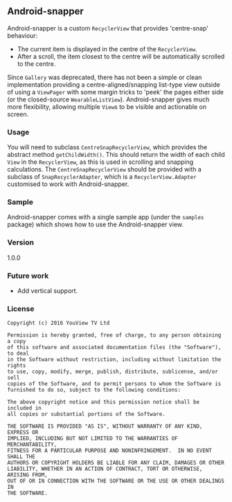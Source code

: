 ## Android-snapper
Android-snapper is a custom `RecyclerView` that provides 'centre-snap' behaviour:
  - The current item is displayed in the centre of the `RecyclerView`.
  - After a scroll, the item closest to the centre will be automatically scrolled to the centre.

Since `Gallery` was deprecated, there has not been a simple or clean implementation providing a centre-aligned/snapping list-type view outside of using a `ViewPager` with some margin tricks to 'peek' the pages either side (or the closed-source `WearableListView`). Android-snapper gives much more flexibility, allowing multiple `View`s to be visible and actionable on screen.

### Usage
You will need to subclass `CentreSnapRecyclerView`, which provides the abstract method `getChildWidth()`. This should return the width of each child `View` in the `RecyclerView`, as this is used in scrolling and snapping calculations. The `CentreSnapRecyclerView` should be provided with a subclass of `SnapRecyclerAdapter`, which is a `RecyclerView.Adapter` customised to work with Android-snapper.

### Sample
Android-snapper comes with a single sample app (under the `samples` package) which shows how to use the Android-snapper view.

### Version
1.0.0

### Future work
 - Add vertical support.

### License
```
Copyright (c) 2016 YouView TV Ltd

Permission is hereby granted, free of charge, to any person obtaining a copy
of this software and associated documentation files (the "Software"), to deal
in the Software without restriction, including without limitation the rights
to use, copy, modify, merge, publish, distribute, sublicense, and/or sell
copies of the Software, and to permit persons to whom the Software is
furnished to do so, subject to the following conditions:

The above copyright notice and this permission notice shall be included in
all copies or substantial portions of the Software.

THE SOFTWARE IS PROVIDED "AS IS", WITHOUT WARRANTY OF ANY KIND, EXPRESS OR
IMPLIED, INCLUDING BUT NOT LIMITED TO THE WARRANTIES OF MERCHANTABILITY,
FITNESS FOR A PARTICULAR PURPOSE AND NONINFRINGEMENT.  IN NO EVENT SHALL THE
AUTHORS OR COPYRIGHT HOLDERS BE LIABLE FOR ANY CLAIM, DAMAGES OR OTHER
LIABILITY, WHETHER IN AN ACTION OF CONTRACT, TORT OR OTHERWISE, ARISING FROM,
OUT OF OR IN CONNECTION WITH THE SOFTWARE OR THE USE OR OTHER DEALINGS IN
THE SOFTWARE.
```
